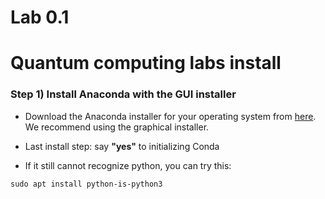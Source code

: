 # Lab 0.1

# Quantum computing labs install

### Step 1) Install Anaconda with the GUI installer

* Download the Anaconda installer for your operating system from [here](https://www.anaconda.com/products/individual#Downloads). We recommend using the graphical installer.
* Last install step: say **"yes"** to initializing Conda



* If it still cannot recognize python, you can try this:

```shell
sudo apt install python-is-python3
```
